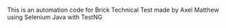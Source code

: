 This is an automation code for Brick Technical Test made by Axel Matthew using Selenium Java with TestNG
